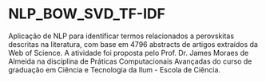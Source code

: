 # NLP_BOW_SVD_TF-IDF
Aplicação de NLP para identificar termos relacionados a perovskitas descritas na literatura, com base em 4796 abstracts de artigos extraídos da Web of Science. A atividade foi proposta pelo Prof. Dr. James Moraes de Almeida na disciplina de Práticas Computacionais Avançadas do curso de graduação em Ciência e Tecnologia da Ilum - Escola de Ciência.
